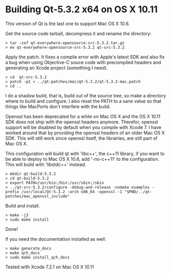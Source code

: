 
Building Qt-5.3.2 x64 on OS X 10.11
===================================

This version of Qt is the last one to support Mac OS X 10.6.

Get the source code tarball, decompress it and rename the directory:

    > tar -zxf qt-everywhere-opensource-src-5.3.2.tar.gz
    > mv qt-everywhere-opensource-src-5.3.2 qt-src-5.3.2

Apply the patch. It fixes a compile error with Apple's latest SDK and
also fix a bug when using Objective-C souce code with precompiled
headers and generating an Xcode project (something I need).

    > cd  qt-src-5.3.2
	> patch -p1 < ../qt-patches/mac/qt-5.3.2/qt-5.3.2-mac.patch
	> cd ..

I do a shadow build, that is, build out of the source tree, so make a
directory where to build and configure. I also reset the PATH
to a sane value so that things like MacPorts don't interfere with the
build.


Openssl has been deprecated for a while on Mac OS X and the
OS X 10.11 SDK does not ship with the openssl headers anymore. Therefor,
openssl support will be disabled by default when you compile with
Xcode 7. I have worked around that by providing the openssl headers of
an older Mac OS X SDK. This will still work since openssl itself, the
librairies, are still part of Mac OS X.

This configuration will build qt with 'libc++', the c++11 library,
if you want to be able to deploy to Mac OS X 10.6, add '-no-c++11'
to the configuration. This will build with 'libstdc++' instead.

    > mkdir qt-build-5.3.2
    > cd qt-build-5.3.2
    > export PATH=/usr/bin:/bin:/usr/sbin:/sbin
    > ../qt-src-5.3.2/configure -debug-and-release -nomake examples -prefix /usr/local/Qt-5.3.2 -arch x86_64 -openssl -I "$PWD/../qt-patches/mac_openssl_include"

Build and install.

    > make -j3
    > sudo make install

Done!

If you need the documentation installed as well:

    > make generate_docs
    > make qch_docs
    > sudo make install_qch_docs

Tested with Xcode 7.2.1 on Mac OS X 10.11
